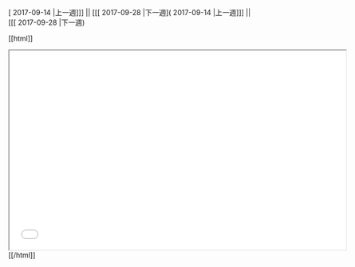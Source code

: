 [ 2017-09-14 |上一週]]] || [[[ 2017-09-28 |下一週]( 2017-09-14 |上一週]]] || [[[ 2017-09-28 |下一週)



[[html]]
<iframe src='<http://pad.hackingthursday.org>  ?showControls=true&showChat=true&showLineNumbers=true&useMonospaceFont=false' width=675 height=400></iframe>
[[/html]]